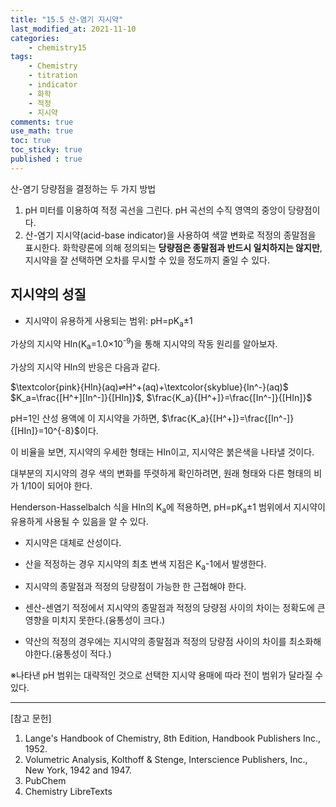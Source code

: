 ```yaml
---
title: "15.5 산-염기 지시약"
last_modified_at: 2021-11-10
categories:
    - chemistry15
tags:
    - Chemistry
    - titration
    - indicator
    - 화학
    - 적정
    - 지시약
comments: true
use_math: true
toc: true
toc_sticky: true
published : true
---
```


산-염기 당량점을 결정하는 두 가지 방법

1. pH 미터를 이용하여 적정 곡선을 그린다. pH 곡선의 수직 영역의 중앙이 당량점이다.
2. 산-염기 지시약(acid-base indicator)을 사용하여 색깔 변화로 적정의 종말점을 표시한다. 화학량론에 의해 정의되는 **당량점은 종말점과 반드시 일치하지는 않지만**, 지시약을 잘 선택하면 오차를 무시할 수 있을 정도까지 줄일 수 있다.

## 지시약의 성질

- 지시약이 유용하게 사용되는 범위: pH=pK<sub>a</sub>±1

가상의 지시약 HIn(K<sub>a</sub>=1.0×10<sup>-9</sup>)을 통해 지시약의 작동 원리를 알아보자.

가상의 지시약 HIn의 반응은 다음과 같다.

$\textcolor{pink}{HIn}(aq)⇌H^+(aq)+\textcolor{skyblue}{In^-}(aq)$\
$K_a=\frac{[H^+][In^-]}{[HIn]}$, $\frac{K_a}{[H^+]}=\frac{[In^-]}{[HIn]}$

pH=1인 산성 용액에 이 지시약을 가하면, $\frac{K_a}{[H^+]}=\frac{[In^-]}{[HIn]}=10^{-8}$이다.

이 비율을 보면, 지시약의 우세한 형태는 HIn이고, 지시약은 붉은색을 나타낼 것이다. 

대부분의 지시약의 경우 색의 변화를 뚜렷하게 확인하려면, 원래 형태와 다른 형태의 비가 1/10이 되어야 한다. 

Henderson-Hasselbalch 식을 HIn의 K<sub>a</sub>에 적용하면, pH=pK<sub>a</sub>±1 범위에서 지시약이 유용하게 사용될 수 있음을 알 수 있다.

- 지시약은 대체로 산성이다.
- 산을 적정하는 경우 지시약의 최초 변색 지점은 K<sub>a</sub>-1에서 발생한다.
- 지시약의 종말점과 적정의 당량점이 가능한 한 근접해야 한다.
- 센산-센염기 적정에서 지시약의 종말점과 적정의 당량점 사이의 차이는 정확도에 큰 영향을 미치지 못한다.(융통성이 크다.)
- 약산의 적정의 경우에는 지시약의 종말점과 적정의 당량점 사이의 차이를 최소화해야한다.(융통성이 적다.)




    <meta charser="UTF-8">
    <title>Indicator</title>
    <link rel="stylesheet" href="https://uicdn.toast.com/tui.chart/latest/tui-chart.min.css">
    <script type='text/javascript' src='https://uicdn.toast.com/tui.code-snippet/v1.5.0/tui-code-snippet.min.js'></script>
    <script type='text/javascript' src='https://uicdn.toast.com/tui.chart/latest/raphael.js'></script>
    <script src="https://uicdn.toast.com/tui.chart/latest/tui-chart.min.js"></script>


<div id='chart-bar'></div>

<script type="text/javascript">
    var container = document.getElementById('chart-bar');
    var data = {
      categories: ['크리스탈 바이올렛', '크레솔 레드', '티몰 블루', '에리트로신 B', '2,4-다이나이트로페놀', '브롬페놀 블루', '메틸 오렌지', '브롬크레솔 그린', '메틸 레드', '에리오크롬* 블랙 T', '브로모크레솔 퍼플', '알리자린', '브롬티몰 블루', '페놀 레드', 'm-나이트로페놀', 'o-크레솔프탈레인', '페놀프탈레인', '티몰프탈레인', '알리자린 옐로 R'],
      series: [
        {
          name: '변색범위 1',
          data: [
            [0.0, 1.8],
            [1.0, 2.0],
            [1.2, 2.8],
            [2.2, 3.6],
            [2.4, 4.0],
            [3.0, 4.6],
            [3.1, 4.4],
            [3.8, 5.4],
            [4.2, 6.2],
            [5.0, 6.5],
            [5.2, 6.8],
            [5.6, 7.1],
            [6.0, 8.0],
            [6.8, 8.2],
            [6.9, 8.4],
            [8.2, 9.8],
            [8.0, 10.0],
            [9.4, 10.6],
            [10.0, 12.0],
          ],
        },
        {
          name: '변색범위 2',
          data: [
            [],
            [7.0, 8.8],
            [8.0, 9.1],
            [],
            [],
            [],
            [],
            [],
            [],
            [],
            [],
            [11.0, 12.4],
            [],
            [],
            [],
            [],
            [],
            [],
            [],
          ],
        },
      ],
    }
    var options = {
        chart: {
            width: '650',
            height: '800',
            title: 'Indicator',
        },
        yAxis: {
            title: 'Indicator'
        },
        xAxis: {
            title: 'pH'
        },
        tooltip: {
            grouped: true
        },
    };
    var theme = {
        series: {
            colors: [
                '#83b14e', '#458a3f', '#295ba0', '#2a4175', '#289399',
                '#289399', '#617178', '#8a9a9a', '#516f7d', '#dddddd'
            ]
        }
    };

    // For apply theme

    // tui.chart.registerTheme('myTheme', theme);
    // options.theme = 'myTheme';

    tui.chart.barChart(container, data, options);
</script>




※나타낸 pH 범위는 대략적인 것으로 선택한 지시약 용매에 따라 전이 범위가 달라질 수 있다.

-----

[참고 문헌]

1. Lange's Handbook of Chemistry, 8th Edition, Handbook Publishers Inc., 1952.
2. Volumetric Analysis, Kolthoff & Stenge, Interscience Publishers, Inc., New York, 1942 and 1947.
3. PubChem
4. Chemistry LibreTexts
